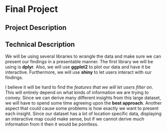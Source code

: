 # Final Project

## Project Description


## Technical Description

We will be using several libraries to wrangle the data and make sure we can present our findings in a presentable manner. The first library we will be using is **dplyr**.  Also, we will use **ggplot2** to plot our data and have it be interactive. Furthermore, we will use **shiny** to let users interact with our findings.  

I believe it will be hard to find the *features that we will let users filter on*. This will entirely depend on what kinds of information we are trying to convey. Since we can derive many different insights from this large dataset, we will have to spend some time agreeing upon the **best approach**. Another aspect that could cause some problems is how exactly we want to present each insight. Since our dataset has a lot of location specific data, displaying an interactive map could make sense, but if we cannot derive much information from it then it would be pointless.  

